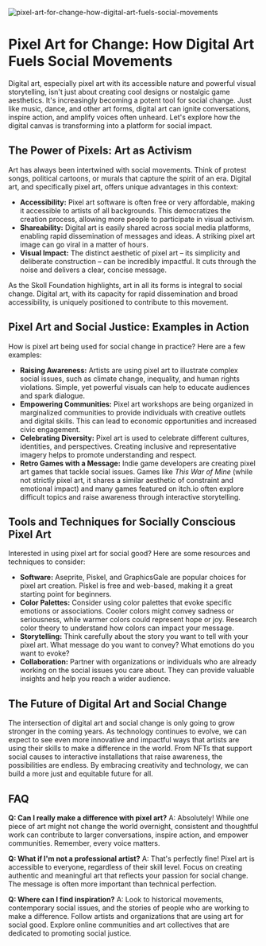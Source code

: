 ![pixel-art-for-change-how-digital-art-fuels-social-movements](https://images.pexels.com/photos/8689428/pexels-photo-8689428.jpeg?auto=compress&cs=tinysrgb&fit=crop&h=627&w=1200)

# Pixel Art for Change: How Digital Art Fuels Social Movements

Digital art, especially pixel art with its accessible nature and powerful visual storytelling, isn't just about creating cool designs or nostalgic game aesthetics. It's increasingly becoming a potent tool for social change. Just like music, dance, and other art forms, digital art can ignite conversations, inspire action, and amplify voices often unheard. Let's explore how the digital canvas is transforming into a platform for social impact.

## The Power of Pixels: Art as Activism

Art has always been intertwined with social movements. Think of protest songs, political cartoons, or murals that capture the spirit of an era. Digital art, and specifically pixel art, offers unique advantages in this context:

*   **Accessibility:** Pixel art software is often free or very affordable, making it accessible to artists of all backgrounds. This democratizes the creation process, allowing more people to participate in visual activism.
*   **Shareability:** Digital art is easily shared across social media platforms, enabling rapid dissemination of messages and ideas. A striking pixel art image can go viral in a matter of hours.
*   **Visual Impact:** The distinct aesthetic of pixel art – its simplicity and deliberate construction – can be incredibly impactful. It cuts through the noise and delivers a clear, concise message.

As the Skoll Foundation highlights, art in all its forms is integral to social change. Digital art, with its capacity for rapid dissemination and broad accessibility, is uniquely positioned to contribute to this movement.

## Pixel Art and Social Justice: Examples in Action

How is pixel art being used for social change in practice? Here are a few examples:

*   **Raising Awareness:** Artists are using pixel art to illustrate complex social issues, such as climate change, inequality, and human rights violations. Simple, yet powerful visuals can help to educate audiences and spark dialogue.
*   **Empowering Communities:** Pixel art workshops are being organized in marginalized communities to provide individuals with creative outlets and digital skills. This can lead to economic opportunities and increased civic engagement.
*   **Celebrating Diversity:** Pixel art is used to celebrate different cultures, identities, and perspectives. Creating inclusive and representative imagery helps to promote understanding and respect.
*   **Retro Games with a Message:** Indie game developers are creating pixel art games that tackle social issues. Games like *This War of Mine* (while not strictly pixel art, it shares a similar aesthetic of constraint and emotional impact) and many games featured on itch.io often explore difficult topics and raise awareness through interactive storytelling.

## Tools and Techniques for Socially Conscious Pixel Art

Interested in using pixel art for social good? Here are some resources and techniques to consider:

*   **Software:** Aseprite, Piskel, and GraphicsGale are popular choices for pixel art creation. Piskel is free and web-based, making it a great starting point for beginners.
*   **Color Palettes:** Consider using color palettes that evoke specific emotions or associations. Cooler colors might convey sadness or seriousness, while warmer colors could represent hope or joy. Research color theory to understand how colors can impact your message.
*   **Storytelling:** Think carefully about the story you want to tell with your pixel art. What message do you want to convey? What emotions do you want to evoke?
*   **Collaboration:** Partner with organizations or individuals who are already working on the social issues you care about. They can provide valuable insights and help you reach a wider audience.

## The Future of Digital Art and Social Change

The intersection of digital art and social change is only going to grow stronger in the coming years. As technology continues to evolve, we can expect to see even more innovative and impactful ways that artists are using their skills to make a difference in the world. From NFTs that support social causes to interactive installations that raise awareness, the possibilities are endless. By embracing creativity and technology, we can build a more just and equitable future for all.

## FAQ

**Q: Can I really make a difference with pixel art?**
A: Absolutely! While one piece of art might not change the world overnight, consistent and thoughtful work can contribute to larger conversations, inspire action, and empower communities. Remember, every voice matters.

**Q: What if I'm not a professional artist?**
A: That's perfectly fine! Pixel art is accessible to everyone, regardless of their skill level. Focus on creating authentic and meaningful art that reflects your passion for social change. The message is often more important than technical perfection.

**Q: Where can I find inspiration?**
A: Look to historical movements, contemporary social issues, and the stories of people who are working to make a difference. Follow artists and organizations that are using art for social good. Explore online communities and art collectives that are dedicated to promoting social justice.

